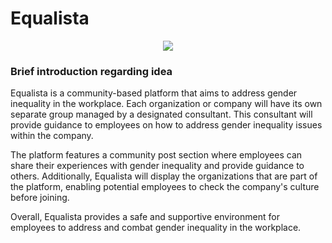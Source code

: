 
# Equalista


<p align="center">
  <img src="https://user-images.githubusercontent.com/88571731/229016395-0f8e81b1-5eda-438d-bd50-23d28079dfb0.png">
</p>

### Brief introduction regarding idea

Equalista is a community-based platform that aims to address gender inequality in the workplace. Each organization or company will have its own separate group managed by a designated consultant. This consultant will provide guidance to employees on how to address gender inequality issues within the company.

The platform features a community post section where employees can share their experiences with gender inequality and provide guidance to others. Additionally, Equalista will display the organizations that are part of the platform, enabling potential employees to check the company's culture before joining.

Overall, Equalista provides a safe and supportive environment for employees to address and combat gender inequality in the workplace.
